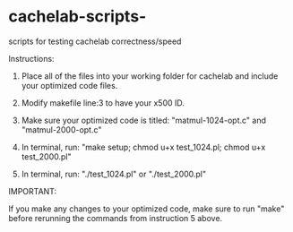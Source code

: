 cachelab-scripts-
=================

scripts for testing cachelab correctness/speed

Instructions:

1. Place all of the files into your working folder for cachelab and include your optimized code files. 

2. Modify makefile line:3 to have your x500 ID. 

3. Make sure your optimized code is titled: "matmul-1024-opt.c" and "matmul-2000-opt.c"

4. In terminal, run: "make setup; chmod u+x test_1024.pl; chmod u+x test_2000.pl"

5. In terminal, run: "./test_1024.pl" or "./test_2000.pl" 

IMPORTANT:

If you make any changes to your optimized code, make sure to run "make" before rerunning the commands from instruction 5 above.


